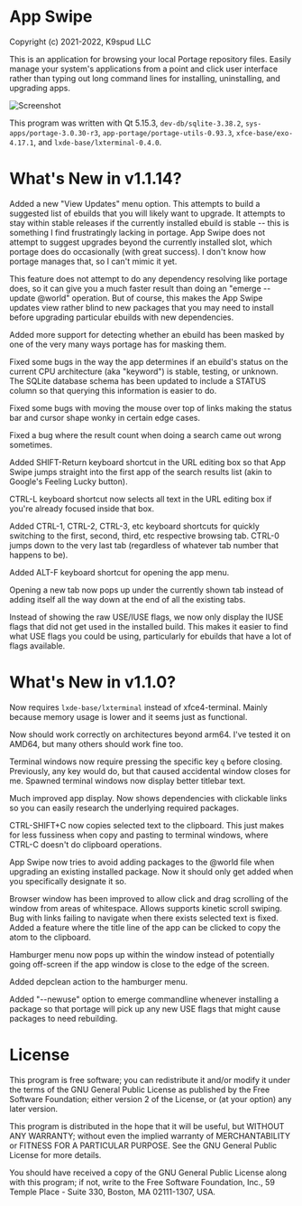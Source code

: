 App Swipe
=========
Copyright (c) 2021-2022, K9spud LLC

This is an application for browsing your local Portage repository files.
Easily manage your system's applications from a point and click user interface
rather than typing out long command lines for installing, uninstalling, and 
upgrading apps.

![Screenshot](https://user-images.githubusercontent.com/39664841/139709601-35b9a8e7-e431-4631-98de-572ddafe5242.png)

This program was written with Qt 5.15.3, ``dev-db/sqlite-3.38.2``, ``sys-apps/portage-3.0.30-r3``, 
``app-portage/portage-utils-0.93.3``, ``xfce-base/exo-4.17.1``, and ``lxde-base/lxterminal-0.4.0``.

What's New in v1.1.14?
======================

Added a new "View Updates" menu option. This attempts to build a suggested
list of ebuilds that you will likely want to upgrade. It attempts to stay 
within stable releases if the currently installed ebuild is stable -- this is
something I find frustratingly lacking in portage. App Swipe does not attempt 
to suggest upgrades beyond the currently installed slot, which portage 
does do occasionally (with great success). I don't know how portage manages 
that, so I can't mimic it yet.

This feature does not attempt to do any dependency resolving like portage 
does, so it can give you a much faster result than doing an 
"emerge --update @world" operation. But of course, this makes the App Swipe
updates view rather blind to new packages that you may need to install 
before upgrading particular ebuilds with new dependencies.

Added more support for detecting whether an ebuild has been masked by one
of the very many ways portage has for masking them.

Fixed some bugs in the way the app determines if an ebuild's status on the
current CPU architecture (aka "keyword") is stable, testing, or unknown. 
The SQLite database schema has been updated to include a STATUS column so 
that querying this information is easier to do.

Fixed some bugs with moving the mouse over top of links making the status 
bar and cursor shape wonky in certain edge cases.

Fixed a bug where the result count when doing a search came out wrong
sometimes.

Added SHIFT-Return keyboard shortcut in the URL editing box so that App Swipe
jumps straight into the first app of the search results list (akin to Google's 
Feeling Lucky button).

CTRL-L keyboard shortcut now selects all text in the URL editing box if 
you're already focused inside that box.

Added CTRL-1, CTRL-2, CTRL-3, etc keyboard shortcuts for quickly switching to
the first, second, third, etc respective browsing tab. CTRL-0 jumps down to 
the very last tab (regardless of whatever tab number that happens to be).

Added ALT-F keyboard shortcut for opening the app menu.

Opening a new tab now pops up under the currently shown tab instead of adding
itself all the way down at the end of all the existing tabs.

Instead of showing the raw USE/IUSE flags, we now only display the IUSE flags
that did not get used in the installed build. This makes it easier to find
what USE flags you could be using, particularly for ebuilds that have a lot 
of flags available.

What's New in v1.1.0?
======================

Now requires ``lxde-base/lxterminal`` instead of xfce4-terminal. Mainly
because memory usage is lower and it seems just as functional.

Now should work correctly on architectures beyond arm64. I've tested
it on AMD64, but many others should work fine too.

Terminal windows now require pressing the specific key ``q`` before
closing. Previously, any key would do, but that caused accidental window
closes for me. Spawned terminal windows now display better titlebar text.

Much improved app display. Now shows dependencies with clickable links
so you can easily research the underlying required packages.

CTRL-SHIFT+C now copies selected text to the clipboard. This just makes for 
less fussiness when copy and pasting to terminal windows, where CTRL-C 
doesn't do clipboard operations. 

App Swipe now tries to avoid adding packages to the @world file when
upgrading an existing installed package. Now it should only get added
when you specifically designate it so.

Browser window has been improved to allow click and drag scrolling of the
window from areas of whitespace. Allows supports kinetic scroll swiping.
Bug with links failing to navigate when there exists selected text is
fixed. Added a feature where the title line of the app can be clicked to
copy the atom to the clipboard.

Hamburger menu now pops up within the window instead of potentially going 
off-screen if the app window is close to the edge of the screen.

Added depclean action to the hamburger menu.

Added "--newuse" option to emerge commandline whenever installing a
package so that portage will pick up any new USE flags that might cause
packages to need rebuilding.

License
=======

This program is free software; you can redistribute it and/or modify it 
under the terms of the GNU General Public License as published by the 
Free Software Foundation; either version 2 of the License, or (at your 
option) any later version. 

This program is distributed in the hope that it will be useful, but 
WITHOUT ANY WARRANTY; without even the implied warranty of 
MERCHANTABILITY or FITNESS FOR A PARTICULAR PURPOSE. See the GNU 
General Public License for more details. 

You should have received a copy of the GNU General Public License 
along with this program; if not, write to the Free Software Foundation, 
Inc., 59 Temple Place - Suite 330, Boston, MA 02111-1307, USA. 
